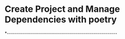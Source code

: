 # Create Project and Manage Dependencies with poetry
*-------------------------------------------------------
